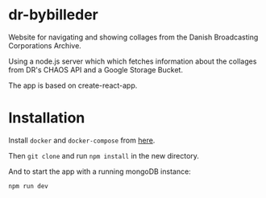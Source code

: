 # dr-bybilleder
Website for navigating and showing collages from the Danish Broadcasting Corporations Archive.

Using a node.js server which which fetches information about the collages from DR's CHAOS API and a Google Storage Bucket.

The app is based on create-react-app.

# Installation
Install `docker` and `docker-compose` from [here](https://docs.docker.com/compose/install/).

Then `git clone` and run `npm install` in the new directory.

And to start the app with a running mongoDB instance:

`npm run dev`

